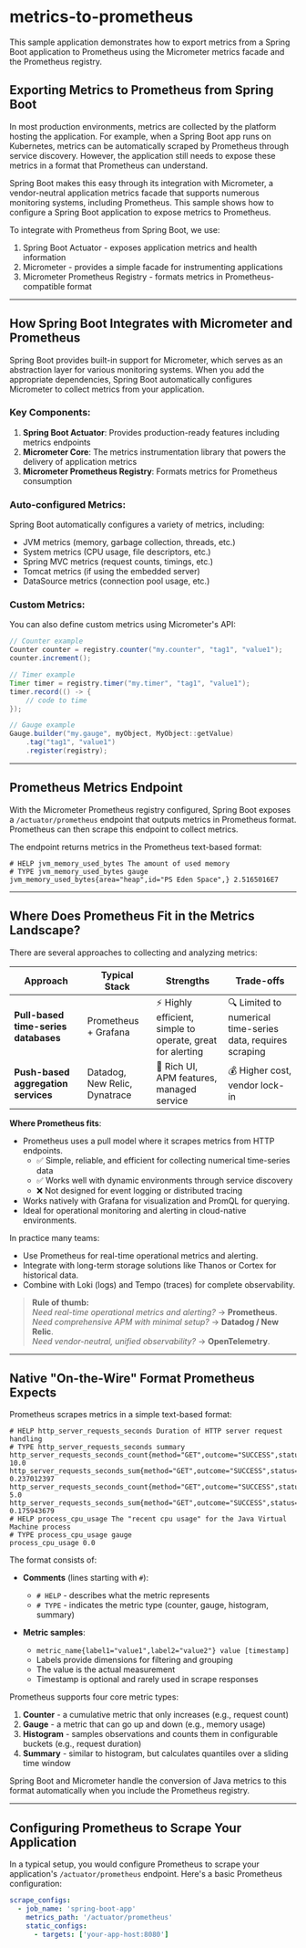 # metrics-to-prometheus

This sample application demonstrates how to export metrics from a Spring Boot application to Prometheus using 
the Micrometer metrics facade and the Prometheus registry.

## Exporting Metrics to Prometheus from Spring Boot

In most production environments, metrics are collected by the platform hosting the application. For
example, when a Spring Boot app runs on Kubernetes, metrics can be automatically scraped by Prometheus
through service discovery. However, the application still needs to expose these metrics in a format
that Prometheus can understand.

Spring Boot makes this easy through its integration with Micrometer, a vendor-neutral application metrics
facade that supports numerous monitoring systems, including Prometheus. This sample shows how to configure
a Spring Boot application to expose metrics to Prometheus.

To integrate with Prometheus from Spring Boot, we use:
1. Spring Boot Actuator - exposes application metrics and health information
2. Micrometer - provides a simple facade for instrumenting applications
3. Micrometer Prometheus Registry - formats metrics in Prometheus-compatible format

---
## How Spring Boot Integrates with Micrometer and Prometheus

Spring Boot provides built-in support for Micrometer, which serves as an abstraction layer for various
monitoring systems. When you add the appropriate dependencies, Spring Boot automatically configures
Micrometer to collect metrics from your application.

### Key Components:

1. **Spring Boot Actuator**: Provides production-ready features including metrics endpoints
2. **Micrometer Core**: The metrics instrumentation library that powers the delivery of application metrics
3. **Micrometer Prometheus Registry**: Formats metrics for Prometheus consumption

### Auto-configured Metrics:

Spring Boot automatically configures a variety of metrics, including:

- JVM metrics (memory, garbage collection, threads, etc.)
- System metrics (CPU usage, file descriptors, etc.)
- Spring MVC metrics (request counts, timings, etc.)
- Tomcat metrics (if using the embedded server)
- DataSource metrics (connection pool usage, etc.)

### Custom Metrics:

You can also define custom metrics using Micrometer's API:

```java
// Counter example
Counter counter = registry.counter("my.counter", "tag1", "value1");
counter.increment();

// Timer example
Timer timer = registry.timer("my.timer", "tag1", "value1");
timer.record(() -> {
    // code to time
});

// Gauge example
Gauge.builder("my.gauge", myObject, MyObject::getValue)
    .tag("tag1", "value1")
    .register(registry);
```

---
## Prometheus Metrics Endpoint

With the Micrometer Prometheus registry configured, Spring Boot exposes a `/actuator/prometheus` endpoint
that outputs metrics in Prometheus format. Prometheus can then scrape this endpoint to collect metrics.

The endpoint returns metrics in the Prometheus text-based format:

```
# HELP jvm_memory_used_bytes The amount of used memory
# TYPE jvm_memory_used_bytes gauge
jvm_memory_used_bytes{area="heap",id="PS Eden Space",} 2.5165016E7
```

---
## Where Does Prometheus Fit in the Metrics Landscape?

There are several approaches to collecting and analyzing metrics:

| Approach | Typical Stack | Strengths | Trade-offs |
|----------|---------------|-----------|------------|
| **Pull-based time-series databases** | Prometheus + Grafana | ⚡ Highly efficient, simple to operate, great for alerting | 🔍 Limited to numerical time-series data, requires scraping |
| **Push-based aggregation services** | Datadog, New Relic, Dynatrace | 🔎 Rich UI, APM features, managed service | 💰 Higher cost, vendor lock-in |

**Where Prometheus fits**:

* Prometheus uses a pull model where it scrapes metrics from HTTP endpoints.
  * ✅ Simple, reliable, and efficient for collecting numerical time-series data
  * ✅ Works well with dynamic environments through service discovery
  * ❌ Not designed for event logging or distributed tracing
* Works natively with Grafana for visualization and PromQL for querying.
* Ideal for operational monitoring and alerting in cloud-native environments.

In practice many teams:

* Use Prometheus for real-time operational metrics and alerting.
* Integrate with long-term storage solutions like Thanos or Cortex for historical data.
* Combine with Loki (logs) and Tempo (traces) for complete observability.

> **Rule of thumb:**  
> *Need real-time operational metrics and alerting?* → **Prometheus**.  
> *Need comprehensive APM with minimal setup?* → **Datadog / New Relic**.  
> *Need vendor-neutral, unified observability?* → **OpenTelemetry**.

---
## Native "On-the-Wire" Format Prometheus Expects

Prometheus scrapes metrics in a simple text-based format:

```
# HELP http_server_requests_seconds Duration of HTTP server request handling
# TYPE http_server_requests_seconds summary
http_server_requests_seconds_count{method="GET",outcome="SUCCESS",status="200",uri="/actuator/prometheus",} 10.0
http_server_requests_seconds_sum{method="GET",outcome="SUCCESS",status="200",uri="/actuator/prometheus",} 0.237012397
http_server_requests_seconds_count{method="GET",outcome="SUCCESS",status="200",uri="/quotes",} 5.0
http_server_requests_seconds_sum{method="GET",outcome="SUCCESS",status="200",uri="/quotes",} 0.175943679
# HELP process_cpu_usage The "recent cpu usage" for the Java Virtual Machine process
# TYPE process_cpu_usage gauge
process_cpu_usage 0.0
```

The format consists of:

- **Comments** (lines starting with `#`):
  - `# HELP` - describes what the metric represents
  - `# TYPE` - indicates the metric type (counter, gauge, histogram, summary)

- **Metric samples**:
  - `metric_name{label1="value1",label2="value2"} value [timestamp]`
  - Labels provide dimensions for filtering and grouping
  - The value is the actual measurement
  - Timestamp is optional and rarely used in scrape responses

Prometheus supports four core metric types:

1. **Counter** - a cumulative metric that only increases (e.g., request count)
2. **Gauge** - a metric that can go up and down (e.g., memory usage)
3. **Histogram** - samples observations and counts them in configurable buckets (e.g., request duration)
4. **Summary** - similar to histogram, but calculates quantiles over a sliding time window

Spring Boot and Micrometer handle the conversion of Java metrics to this format automatically when you include the Prometheus registry.

---
## Configuring Prometheus to Scrape Your Application

In a typical setup, you would configure Prometheus to scrape your application's `/actuator/prometheus` endpoint. Here's a basic Prometheus configuration:

```yaml
scrape_configs:
  - job_name: 'spring-boot-app'
    metrics_path: '/actuator/prometheus'
    static_configs:
      - targets: ['your-app-host:8080']
```
